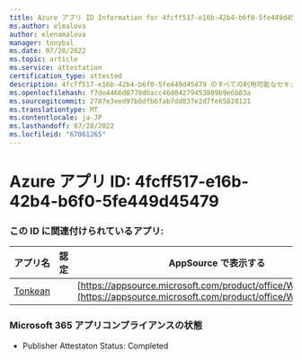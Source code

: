 ```yaml
---
title: Azure アプリ ID Information for 4fcff517-e16b-42b4-b6f0-5fe449d45479
ms.author: elmalova
author: elenamalova
manager: tonybal
ms.date: 07/28/2022
ms.topic: article
ms.service: attestation
certification_type: attested
description: 4fcff517-e16b-42b4-b6f0-5fe449d45479 のすべての利用可能なセキュリティとコンプライアンス情報。
ms.openlocfilehash: f7de4466d8770dbacc46d04279453809b9e6b03a
ms.sourcegitcommit: 2787e3eed97b8dfb6fab7dd837e2d7fe65828121
ms.translationtype: MT
ms.contentlocale: ja-JP
ms.lasthandoff: 07/28/2022
ms.locfileid: "67061265"
---
```

# <a name="azure-app-id-4fcff517-e16b-42b4-b6f0-5fe449d45479"></a>Azure アプリ ID: 4fcff517-e16b-42b4-b6f0-5fe449d45479


### <a name="apps-associated-with-this-id"></a>この ID に関連付けられているアプリ:
| **アプリ名** | **認定** | **AppSource で表示する** |
|--------------|---------------|-----------------------|
| [Tonkean](../forward/WA104381749.md) |  | [https://appsource.microsoft.com/product/office/WA104381749](https://appsource.microsoft.com/product/office/WA104381749) |

### <a name="microsoft-365-app-compliance-status"></a>Microsoft 365 アプリコンプライアンスの状態
- Publisher Attestaton Status: Completed
